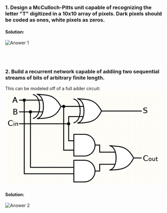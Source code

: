 
### 1. Design a McCulloch-Pitts unit capable of recognizing the letter "T" digitized in a 10x10 array of pixels.  Dark pixels should be coded as ones, white pixels as zeros.

#### Solution:
![Answer 1](images/answer1.png)
<br>
<br>
<br>
<br>

### 2. Build a recurrent network capable of addiing two sequential streams of bits of arbitrary finite length.

This can be modeled off of a full adder circuit:
![Adder Circuit](images/addercircuit.png)

#### Solution:

![Answer 2](images/answer2.png)
<br>
<br>
<br>
<br>
